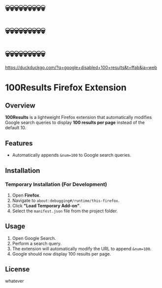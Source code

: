 # 💀💀💀💀💀💀💀💀💀
# 💀💀💀💀💀💀💀💀💀
# 💀💀💀💀💀💀💀💀💀

https://duckduckgo.com/?q=google+disabled+100+results&t=ffab&ia=web







# 100Results Firefox Extension

## Overview
**100Results** is a lightweight Firefox extension that automatically modifies Google search queries to display **100 results per page** instead of the default 10. 

## Features
- Automatically appends `&num=100` to Google search queries.

## Installation
### Temporary Installation (For Development)
1. Open **Firefox**.
2. Navigate to `about:debugging#/runtime/this-firefox`.
3. Click **"Load Temporary Add-on"**.
4. Select the `manifest.json` file from the project folder.


## Usage
1. Open Google Search.
2. Perform a search query.
3. The extension will automatically modify the URL to append `&num=100`.
4. Google should now display 100 results per page.



## License
whatever


